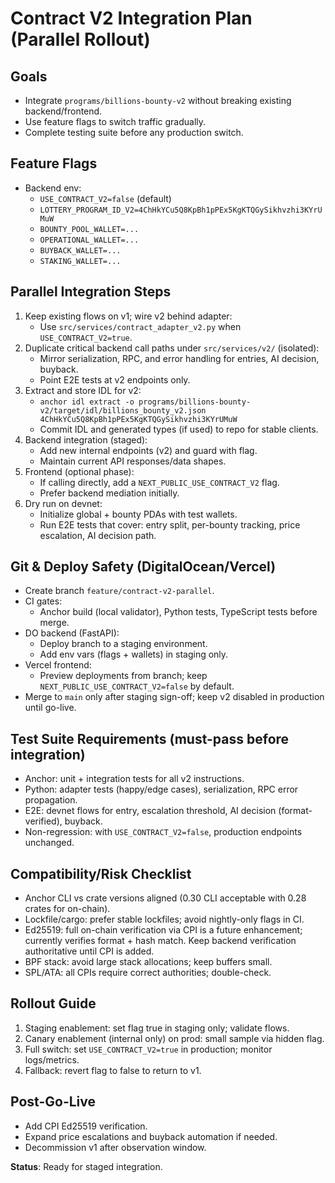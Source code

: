 # Contract V2 Integration Plan (Parallel Rollout)

## Goals
- Integrate `programs/billions-bounty-v2` without breaking existing backend/frontend.
- Use feature flags to switch traffic gradually.
- Complete testing suite before any production switch.

## Feature Flags
- Backend env:
  - `USE_CONTRACT_V2=false` (default)
  - `LOTTERY_PROGRAM_ID_V2=4ChHkYCu5Q8KpBh1pPEx5KgKTQGySikhvzhi3KYrUMuW`
  - `BOUNTY_POOL_WALLET=...`
  - `OPERATIONAL_WALLET=...`
  - `BUYBACK_WALLET=...`
  - `STAKING_WALLET=...`

## Parallel Integration Steps
1. Keep existing flows on v1; wire v2 behind adapter:
   - Use `src/services/contract_adapter_v2.py` when `USE_CONTRACT_V2=true`.
2. Duplicate critical backend call paths under `src/services/v2/` (isolated):
   - Mirror serialization, RPC, and error handling for entries, AI decision, buyback.
   - Point E2E tests at v2 endpoints only.
3. Extract and store IDL for v2:
   - `anchor idl extract -o programs/billions-bounty-v2/target/idl/billions_bounty_v2.json 4ChHkYCu5Q8KpBh1pPEx5KgKTQGySikhvzhi3KYrUMuW`
   - Commit IDL and generated types (if used) to repo for stable clients.
4. Backend integration (staged):
   - Add new internal endpoints (v2) and guard with flag.
   - Maintain current API responses/data shapes.
5. Frontend (optional phase):
   - If calling directly, add a `NEXT_PUBLIC_USE_CONTRACT_V2` flag.
   - Prefer backend mediation initially.
6. Dry run on devnet:
   - Initialize global + bounty PDAs with test wallets.
   - Run E2E tests that cover: entry split, per-bounty tracking, price escalation, AI decision path.

## Git & Deploy Safety (DigitalOcean/Vercel)
- Create branch `feature/contract-v2-parallel`.
- CI gates:
  - Anchor build (local validator), Python tests, TypeScript tests before merge.
- DO backend (FastAPI):
  - Deploy branch to a staging environment.
  - Add env vars (flags + wallets) in staging only.
- Vercel frontend:
  - Preview deployments from branch; keep `NEXT_PUBLIC_USE_CONTRACT_V2=false` by default.
- Merge to `main` only after staging sign-off; keep v2 disabled in production until go-live.

## Test Suite Requirements (must-pass before integration)
- Anchor: unit + integration tests for all v2 instructions.
- Python: adapter tests (happy/edge cases), serialization, RPC error propagation.
- E2E: devnet flows for entry, escalation threshold, AI decision (format-verified), buyback.
- Non-regression: with `USE_CONTRACT_V2=false`, production endpoints unchanged.

## Compatibility/Risk Checklist
- Anchor CLI vs crate versions aligned (0.30 CLI acceptable with 0.28 crates for on-chain).
- Lockfile/cargo: prefer stable lockfiles; avoid nightly-only flags in CI.
- Ed25519: full on-chain verification via CPI is a future enhancement; currently verifies format + hash match. Keep backend verification authoritative until CPI is added.
- BPF stack: avoid large stack allocations; keep buffers small.
- SPL/ATA: all CPIs require correct authorities; double-check.

## Rollout Guide
1. Staging enablement: set flag true in staging only; validate flows.
2. Canary enablement (internal only) on prod: small sample via hidden flag.
3. Full switch: set `USE_CONTRACT_V2=true` in production; monitor logs/metrics.
4. Fallback: revert flag to false to return to v1.

## Post-Go-Live
- Add CPI Ed25519 verification.
- Expand price escalations and buyback automation if needed.
- Decommission v1 after observation window.

**Status**: Ready for staged integration.

